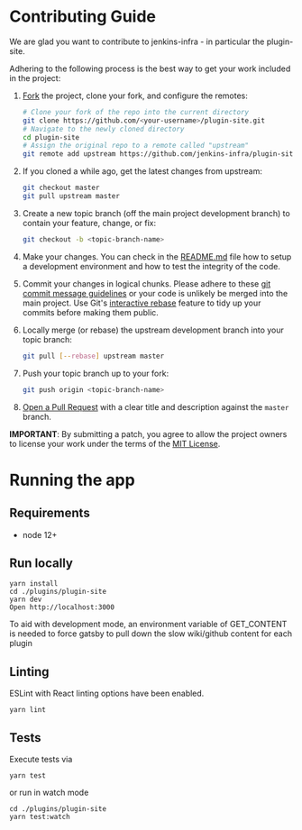 # Contributing Guide

We are glad you want to contribute to jenkins-infra - in particular the plugin-site.

Adhering to the following process is the best way to get your work
included in the project:

1. [Fork](https://help.github.com/fork-a-repo/) the project, clone your fork,
   and configure the remotes:

   ```bash
   # Clone your fork of the repo into the current directory
   git clone https://github.com/<your-username>/plugin-site.git
   # Navigate to the newly cloned directory
   cd plugin-site
   # Assign the original repo to a remote called "upstream"
   git remote add upstream https://github.com/jenkins-infra/plugin-site.git
   ```

2. If you cloned a while ago, get the latest changes from upstream:

   ```bash
   git checkout master
   git pull upstream master
   ```

3. Create a new topic branch (off the main project development branch) to
   contain your feature, change, or fix:

   ```bash
   git checkout -b <topic-branch-name>
   ```

4. Make your changes. You can check in the [README.md](/README.md) file how to
   setup a development environment and how to test the integrity of the code.

5. Commit your changes in logical chunks. Please adhere to these [git commit
   message guidelines](http://tbaggery.com/2008/04/19/a-note-about-git-commit-messages.html)
   or your code is unlikely be merged into the main project. Use Git's
   [interactive rebase](https://help.github.com/articles/interactive-rebase)
   feature to tidy up your commits before making them public.

6. Locally merge (or rebase) the upstream development branch into your topic branch:

   ```bash
   git pull [--rebase] upstream master
   ```

7. Push your topic branch up to your fork:

   ```bash
   git push origin <topic-branch-name>
   ```

8. [Open a Pull Request](https://help.github.com/articles/using-pull-requests/)
   with a clear title and description against the `master` branch.

**IMPORTANT**: By submitting a patch, you agree to allow the project owners to
license your work under the terms of the [MIT License](LICENSE).

# Running the app

## Requirements

- node 12+

## Run locally

```
yarn install
cd ./plugins/plugin-site
yarn dev
Open http://localhost:3000
```

To aid with development mode, an environment variable of GET_CONTENT is needed to force gatsby to pull down the slow wiki/github content for each plugin

## Linting

ESLint with React linting options have been enabled.

```
yarn lint
```

## Tests

Execute tests via

```
yarn test
```

or run in watch mode

```
cd ./plugins/plugin-site
yarn test:watch
```
